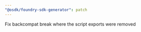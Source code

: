 ```yaml
---
"@osdk/foundry-sdk-generator": patch
---
```


Fix backcompat break where the script exports were removed

